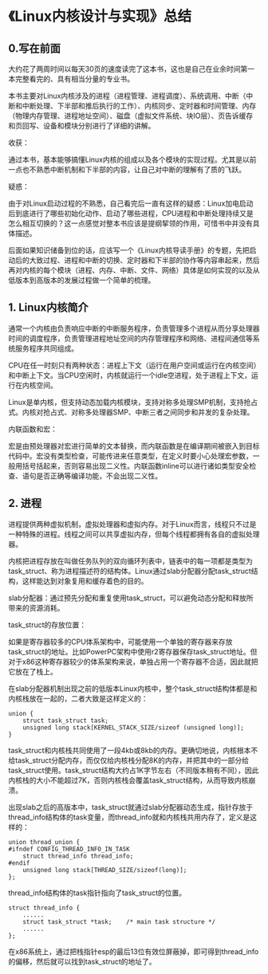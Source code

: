 # 《Linux内核设计与实现》总结

## 0.写在前面

大约花了两周时间以每天30页的速度读完了这本书，这也是自己在业余时间第一本完整看完的、具有相当分量的专业书。

本书主要对Linux内核涉及的进程（进程管理、进程调度）、系统调用、中断（中断和中断处理、下半部和推后执行的工作）、内核同步、定时器和时间管理、内存（物理内存管理、进程地址空间）、磁盘（虚拟文件系统、块IO层）、页告诉缓存和页回写、设备和模块分别进行了详细的讲解。

收获：

通过本书，基本能够搞懂Linux内核的组成以及各个模块的实现过程。尤其是以前一点也不熟悉中断机制和下半部的内容，让自己对中断的理解有了质的飞跃。

疑惑：

由于对Linux启动过程的不熟悉，自己看完后一直有这样的疑惑：Linux加电启动后到底进行了哪些初始化动作、启动了哪些进程，CPU进程和中断处理持续又是怎么相互切换的？这一点感觉对整本书应该是提纲挈领的作用，可惜书中并没有具体描述。

后面如果知识储备到位的话，应该写一个《Linux内核导读手册》的专题，先把启动后的大致过程、进程和中断的切换、定时器和下半部的协作等内容串起来，然后再对内核的每个模块（进程、内存、中断、文件、网络）具体是如何实现的以及从低版本到高版本的发展过程做一个简单的梳理。

## 1. Linux内核简介

通常一个内核由负责响应中断的中断服务程序，负责管理多个进程从而分享处理器时间的调度程序，负责管理进程地址空间的内存管理程序和网络、进程间通信等系统服务程序共同组成。

CPU在任一时刻只有两种状态：进程上下文（运行在用户空间或运行在内核空间）和中断上下文。当CPU空闲时，内核就运行一个idle空进程，处于进程上下文，运行在内核空间。

Linux是单内核，但支持动态加载内核模块，支持对称多处理SMP机制，支持抢占式。内核对抢占式、对称多处理器SMP、中断三者之间同步和并发的复杂处理。

内联函数和宏：

宏是由预处理器对宏进行简单的文本替换，而内联函数是在编译期间被嵌入到目标代码中。宏没有类型检查，可能传进来任意类型，在定义时要小心处理宏参数，一般用括号括起来，否则容易出现二义性。内联函数inline可以进行诸如类型安全检查、语句是否正确等编译功能，不会出现二义性。

## 2. 进程

进程提供两种虚拟机制，虚拟处理器和虚拟内存。对于Linux而言，线程只不过是一种特殊的进程。线程之间可以共享虚拟内存，但每个线程都拥有各自的虚拟处理器。

内核把进程存放在叫做任务队列的双向循环列表中，链表中的每一项都是类型为task_struct、称为进程描述符的结构体。Linux通过slab分配器分配task_struct结构，这样能达到对象复用和缓存着色的目的。

slab分配器：通过预先分配和重复使用task_struct，可以避免动态分配和释放所带来的资源消耗。

task_struct的存放位置：

如果是寄存器较多的CPU体系架构中，可能使用一个单独的寄存器来存放task_struct的地址。比如PowerPC架构中使用r2寄存器保存task_struct地址。但对于x86这种寄存器较少的体系架构来说，单独占用一个寄存器不合适，因此就把它放在了栈上。

在slab分配器机制出现之前的低版本Linux内核中，整个task_struct结构体都是和内核栈放在一起的，二者大致是这样定义的：

```
union {
    struct task_struct task;
    unsigned long stack[KERNEL_STACK_SIZE/sizeof (unsigned long)];
}
```

task_struct和内核栈共同使用了一段4kb或8kb的内存。更确切地说，内核根本不给task_struct分配内存，而仅仅给内核栈分配8K的内存，并把其中的一部分给task_struct使用。task_struct结构大约占1K字节左右（不同版本稍有不同），因此内核栈的大小不能超过7K，否则内核栈会覆盖task_struct结构，从而导致内核崩溃。

出现slab之后的高版本中，task_struct就通过slab分配器动态生成，指针存放于thread_info结构体的task变量，而thread_info就和内核栈共用内存了，定义是这样的：

```
union thread_union {
#ifndef CONFIG_THREAD_INFO_IN_TASK
    struct thread_info thread_info;
#endif
    unsigned long stack[THREAD_SIZE/sizeof(long)];
};
```

thread_info结构体的task指针指向了task_struct的位置。

```
struct thread_info {
    ......
    struct task_struct *task;    /* main task structure */
    ......
};
```

在x86系统上，通过把栈指针esp的最后13位有效位屏蔽掉，即可得到thread_info的偏移，然后就可以找到task_struct的地址了。
